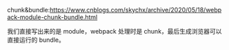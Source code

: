 chunk&bundle:https://www.cnblogs.com/skychx/archive/2020/05/18/webpack-module-chunk-bundle.html

我们直接写出来的是 module，webpack 处理时是 chunk，最后生成浏览器可以直接运行的 bundle。

